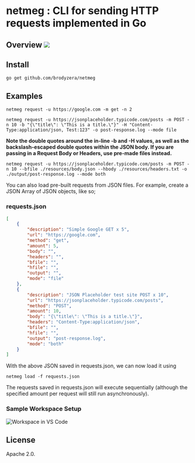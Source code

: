 # netmeg : CLI for sending HTTP requests implemented in Go

## Overview ![](https://github.com/brodyzera/netmeg/workflows/go-test/badge.svg)

## Install
```
go get github.com/brodyzera/netmeg
```

## Examples
`netmeg request -u https://google.com -m get -n 2`

`netmeg request -u https://jsonplaceholder.typicode.com/posts -m POST -n 10 -b "{\"title\": \"This is a title.\"}" -H "Content-Type:application/json, Test:123" -o post-response.log --mode file`

**Note the double quotes around the in-line -b and -H values, as well as the backslash-escaped double quotes within the JSON body.  If you are passing in a Request Body or Headers, use pre-made files instead.**

`netmeg request -u https://jsonplaceholder.typicode.com/posts -m POST -n 10 --bfile ./resources/body.json --hbody ./resources/headers.txt -o ./output/post-response.log --mode both`

You can also load pre-built requests from JSON files.  For example, create a JSON Array of JSON objects, like so;
### requests.json
```json
[
    {
        "description": "Simple Google GET x 5",
        "url": "https://google.com",
        "method": "get",
        "amount": 5,
        "body": "",
        "headers": "",
        "bfile": "",
        "hfile": "",
        "output": "",
        "mode": "file"
    },
    {
        "description": "JSON Placeholder test site POST x 10",
        "url": "https://jsonplaceholder.typicode.com/posts",
        "method": "POST",
        "amount": 10,
        "body": "{\"title\": \"This is a title.\"}",
        "headers": "Content-Type:application/json",
        "bfile": "",
        "hfile": "",
        "output": "post-response.log",
        "mode": "both"
    }
]
```
With the above JSON saved in requests.json, we can now load it using

`netmeg load -f requests.json`

The requests saved in requests.json will execute sequentially  (although the specified amount per request will still run asynchronously).

### Sample Workspace Setup
![Workspace in VS Code](https://user-images.githubusercontent.com/4110514/69850289-2ff2cb00-123c-11ea-8e31-44287b3d2fa2.png)

## License
Apache 2.0.
